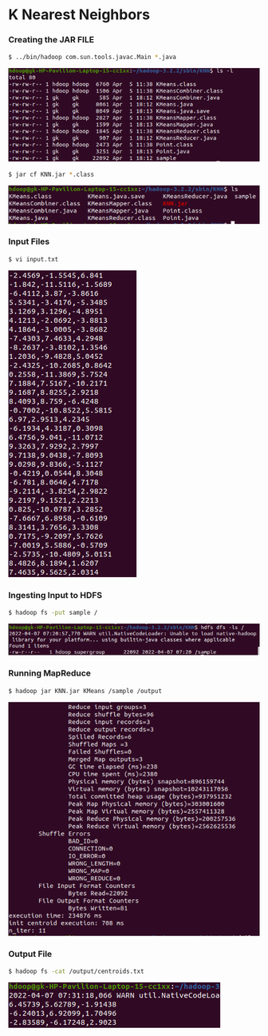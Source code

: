 
# K Nearest Neighbors



### Creating the JAR FILE
```bash
$ ../bin/hadoop com.sun.tools.javac.Main *.java
```
<img src="img/KNN1.png">

```bash
$ jar cf KNN.jar *.class
```
<img src="img/KNN2.png">

<br>

### Input Files
```bash
$ vi input.txt
```

<img src="img/KNN3.png">


<br>

### Ingesting Input to HDFS
```bash
$ hadoop fs -put sample /
```
<img src="img/KNN5.png">

<br>

### Running MapReduce
```bash
$ hadoop jar KNN.jar KMeans /sample /output
```
<img src="img/KNN7.png">

### Output File
```bash
$ hadoop fs -cat /output/centroids.txt
```
<img src="img/KNN6.png">